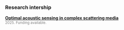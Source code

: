 <h3> Research intership </h3>

<p> 
<b> <a href="/assets/openings/internship_proposal_acoustic_sensing.pdf">Optimal acoustic sensing in complex scattering media</a></b><br />
<small><span style="color:Gray;">2025. Funding available.</span></small>
</p>
